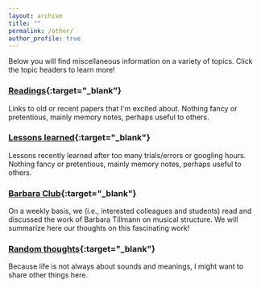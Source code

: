 ```yaml
---
layout: archive
title: ""
permalink: /other/
author_profile: true
---
```


Below you will find miscellaneous information on a variety of topics. Click the topic headers to learn more! 


### [Readings](https://pauline-lm.github.io/readings/){:target="_blank"} 
Links to old or recent papers that I'm excited about. Nothing fancy or pretentious, mainly memory notes, perhaps useful to others.

### [Lessons learned](https://pauline-lm.github.io/lessons/){:target="_blank"} 
Lessons recently learned after too many trials/errors or googling hours. Nothing fancy or pretentious, mainly memory notes, perhaps useful to others.

### [Barbara Club](https://pauline-lm.github.io/barbara/){:target="_blank"} 
On a weekly basis, we (i.e., interested colleagues and students) read and discussed the work of Barbara Tillmann on musical structure. We will summarize here our thoughts on this fascinating work!

### [Random thoughts](https://pauline-lm.github.io/random/){:target="_blank"} 
Because life is not always about sounds and meanings, I might want to share other things here.
